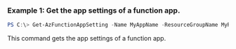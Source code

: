 ### Example 1: Get the app settings of a function app.

```powershell
PS C:\> Get-AzFunctionAppSetting -Name MyAppName -ResourceGroupName MyResourceGroupName
```

This command gets the app settings of a function app.